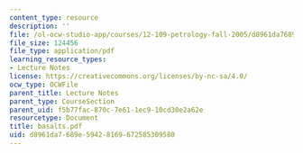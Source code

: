 ```yaml
---
content_type: resource
description: ''
file: /ol-ocw-studio-app/courses/12-109-petrology-fall-2005/d8961da7689e59428169672585309580_basalts.pdf
file_size: 124456
file_type: application/pdf
learning_resource_types:
- Lecture Notes
license: https://creativecommons.org/licenses/by-nc-sa/4.0/
ocw_type: OCWFile
parent_title: Lecture Notes
parent_type: CourseSection
parent_uid: f5b77fac-870c-7e61-1ec9-10cd30e2a62e
resourcetype: Document
title: basalts.pdf
uid: d8961da7-689e-5942-8169-672585309580
---
```

